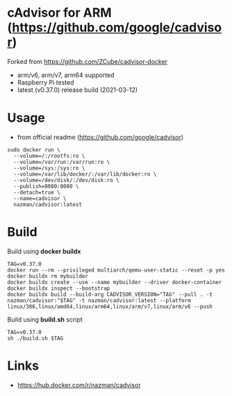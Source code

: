 # cAdvisor for ARM (https://github.com/google/cadvisor)

Forked from https://github.com/ZCube/cadvisor-docker

* arm/v6, arm/v7, arm64 supported
* Raspberry Pi tested
* latest (v0.37.0) release build (2021-03-12)

# Usage

* from official readme (https://github.com/google/cadvisor)
```
sudo docker run \
  --volume=/:/rootfs:ro \
  --volume=/var/run:/var/run:ro \
  --volume=/sys:/sys:ro \
  --volume=/var/lib/docker/:/var/lib/docker:ro \
  --volume=/dev/disk/:/dev/disk:ro \
  --publish=8080:8080 \
  --detach=true \
  --name=cadvisor \
  nazman/cadvisor:latest
```

# Build

Build using **docker buildx**
```
TAG=v0.37.0
docker run --rm --privileged multiarch/qemu-user-static --reset -p yes
docker buildx rm mybuilder
docker buildx create --use --name mybuilder --driver docker-container
docker buildx inspect --bootstrap
docker buildx build --build-arg CADVISOR_VERSION="TAG" --pull . -t nazman/cadvisor:"$TAG" -t nazman/cadvisor:latest --platform linux/386,linux/amd64,linux/arm64,linux/arm/v7,linux/arm/v6 --push

```
Build using **build.sh** script
````
TAG=v0.37.0
sh ./build.sh $TAG
````
# Links
* https://hub.docker.com/r/nazman/cadvisor

